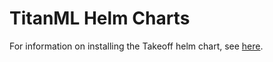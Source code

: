 # TitanML Helm Charts

For information on installing the Takeoff helm chart, see [here](./charts/takeoff/README.md).